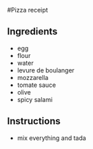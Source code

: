 #Pizza receipt
## Ingredients
* egg
* flour
* water
* levure de boulanger
* mozzarella
* tomate sauce
* olive
* spicy salami
## Instructions
* mix everything and tada

